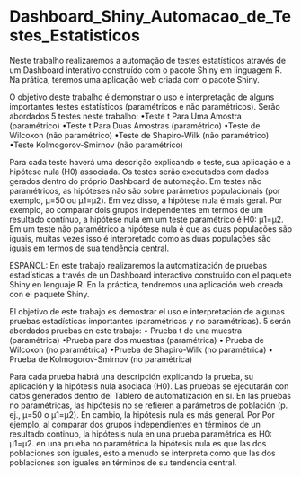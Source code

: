 # Dashboard_Shiny_Automacao_de_Testes_Estatisticos

Neste trabalho realizaremos a automação de testes estatísticos através de um Dashboard interativo construído com o pacote Shiny em linguagem R. Na prática, 
teremos uma aplicação web criada com o pacote Shiny. 

O objetivo deste trabalho é demonstrar o uso e interpretação de alguns importantes testes estatísticos (paramétricos e não paramétricos). Serão abordados 5 
testes neste trabalho:
•Teste t Para Uma Amostra (paramétrico)
•Teste t Para Duas Amostras (paramétrico)
•Teste de Wilcoxon (não paramétrico)
•Teste de Shapiro-Wilk (não paramétrico)
•Teste Kolmogorov-Smirnov (não paramétrico)

Para cada teste haverá uma descrição explicando o teste, sua aplicação e a hipótese nula (H0) associada. Os testes serão executados com dados gerados dentro do 
próprio Dashboard de automação.
Em testes não paramétricos, as hipóteses não são sobre parâmetros populacionais (por exemplo, μ=50 ou μ1=μ2). Em vez disso, a hipótese nula é mais geral. Por 
exemplo, ao comparar dois grupos independentes em termos de um resultado contínuo, a hipótese nula em um teste paramétrico é H0: μ1=μ2. Em um teste não 
paramétrico a hipótese nula é que as duas populações são iguais, muitas vezes isso é interpretado como as duas populações são iguais em termos de sua tendência 
central.

ESPAÑOL:
En este trabajo realizaremos la automatización de pruebas estadísticas a través de un Dashboard interactivo construido con el paquete Shiny en lenguaje R. En la práctica,
tendremos una aplicación web creada con el paquete Shiny.

El objetivo de este trabajo es demostrar el uso e interpretación de algunas pruebas estadísticas importantes (paramétricas y no paramétricas). 5 serán abordados
pruebas en este trabajo:
• Prueba t de una muestra (paramétrica)
•Prueba para dos muestras (paramétrica)
• Prueba de Wilcoxon (no paramétrica)
•Prueba de Shapiro-Wilk (no paramétrica)
• Prueba de Kolmogorov-Smirnov (no paramétrica)

Para cada prueba habrá una descripción explicando la prueba, su aplicación y la hipótesis nula asociada (H0). Las pruebas se ejecutarán con datos generados dentro del
Tablero de automatización en sí.
En las pruebas no paramétricas, las hipótesis no se refieren a parámetros de población (p. ej., μ=50 o μ1=μ2). En cambio, la hipótesis nula es más general. Por
Por ejemplo, al comparar dos grupos independientes en términos de un resultado continuo, la hipótesis nula en una prueba paramétrica es H0: μ1=μ2. en una prueba no
paramétrica la hipótesis nula es que las dos poblaciones son iguales, esto a menudo se interpreta como que las dos poblaciones son iguales en términos de su tendencia
central.

